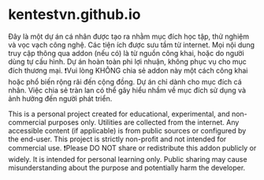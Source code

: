 # kentestvn.github.io
Đây là một dự án cá nhân được tạo ra nhằm mục đích học tập, thử nghiệm và vọc vạch công nghệ.
Các tiện ích được sưu tầm từ internet.
Mọi nội dung truy cập thông qua addon (nếu có) là từ nguồn công khai, hoặc do người dùng tự cấu hình.
Dự án hoàn toàn phi lợi nhuận, không phục vụ cho mục đích thương mại.
❗️Vui lòng KHÔNG chia sẻ addon này một cách công khai hoặc phổ biến rộng rãi đến cộng đồng.
Dự án chỉ dành cho mục đích cá nhân. Việc chia sẻ tràn lan có thể gây hiểu nhầm về mục đích sử dụng và ảnh hưởng đến người phát triển.

This is a personal project created for educational, experimental, and non-commercial purposes only.
Utilities are collected from the internet.
Any accessible content (if applicable) is from public sources or configured by the end-user.
This project is strictly non-profit and not intended for commercial use.
❗️Please DO NOT share or redistribute this addon publicly or widely.
It is intended for personal learning only. Public sharing may cause misunderstanding about the purpose and potentially harm the developer.

